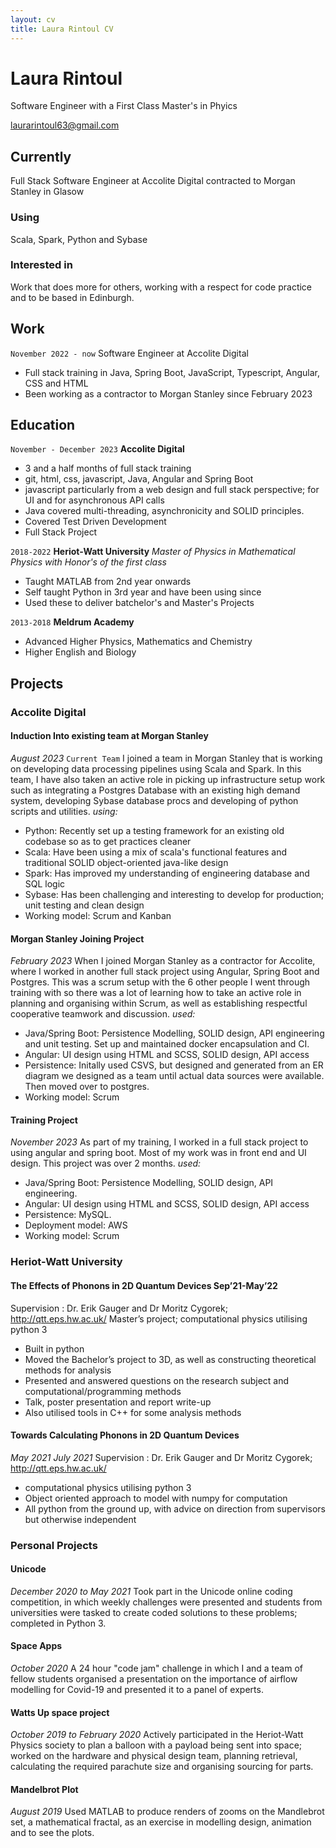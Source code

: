 ```yaml
---
layout: cv
title: Laura Rintoul CV
---
```


# Laura Rintoul

Software Engineer with a First Class Master's in Phyics

<div id="webaddress">
<a href="laurarintoul63@gmail.com">laurarintoul63@gmail.com</a>
</div>

## Currently

Full Stack Software Engineer at Accolite Digital contracted to Morgan Stanley in Glasow

### Using

Scala, Spark, Python and Sybase

### Interested in

Work that does more for others, working with a respect for code practice and to be based in Edinburgh.

## Work

`November 2022 - now`
Software Engineer at Accolite Digital

-   Full stack training in Java, Spring Boot, JavaScript, Typescript, Angular, CSS and HTML
-   Been working as a contractor to Morgan Stanley since February 2023

## Education

`November - December 2023`
**Accolite Digital**

-   3 and a half months of full stack training
-   git, html, css, javascript, Java, Angular and Spring Boot
-   javascript particularly from a web design and full stack perspective; for UI and for asynchronous API calls
-   Java covered multi-threading, asynchronicity and SOLID principles.
-   Covered Test Driven Development
-   Full Stack Project

`2018-2022`
**Heriot-Watt University**
_Master of Physics in Mathematical Physics with Honor's of the first class_

-   Taught MATLAB from 2nd year onwards
-   Self taught Python in 3rd year and have been using since
-   Used these to deliver batchelor's and Master's Projects

`2013-2018`
**Meldrum Academy**

-   Advanced Higher Physics, Mathematics and Chemistry
-   Higher English and Biology

## Projects

### Accolite Digital

#### Induction Into existing team at Morgan Stanley

_August 2023_
`Current Team`
I joined a team in Morgan Stanley that is working on developing data processing pipelines using Scala and Spark. In this team, I have also taken an active role in picking up infrastructure setup work such as integrating a Postgres Database with an existing high demand system, developing Sybase database procs and developing of python scripts and utilities.
_using:_

-   Python: Recently set up a testing framework for an existing old codebase so as to get practices cleaner
-   Scala: Have been using a mix of scala's functional features and traditional SOLID object-oriented java-like design
-   Spark: Has improved my understanding of engineering database and SQL logic
-   Sybase: Has been challenging and interesting to develop for production; unit testing and clean design
-   Working model: Scrum and Kanban

#### Morgan Stanley Joining Project

_February 2023_
When I joined Morgan Stanley as a contractor for Accolite, where I worked in another full stack project using Angular, Spring Boot and Postgres. This was a scrum setup with the 6 other people I went through training with so there was a lot of learning how to take an active role in planning and organising within Scrum, as well as establishing respectful cooperative teamwork and discussion.
_used:_

-   Java/Spring Boot: Persistence Modelling, SOLID design, API engineering and unit testing. Set up and maintained docker encapsulation and CI.
-   Angular: UI design using HTML and SCSS, SOLID design, API access
-   Persistence: Initally used CSVS, but designed and generated from an ER diagram we designed as a team until actual data sources were available. Then moved over to postgres.
-   Working model: Scrum

#### Training Project

_November 2023_
As part of my training, I worked in a full stack project to using angular and spring boot. Most of my work was in front end and UI design. This project was over 2 months.
_used:_

-   Java/Spring Boot: Persistence Modelling, SOLID design, API engineering.
-   Angular: UI design using HTML and SCSS, SOLID design, API access
-   Persistence: MySQL.
-   Deployment model: AWS
-   Working model: Scrum

### Heriot-Watt University

#### The Effects of Phonons in 2D Quantum Devices Sep’21-May’22

Supervision : Dr. Erik Gauger and Dr Moritz Cygorek; http://qtt.eps.hw.ac.uk/
Master’s project; computational physics utilising python 3

-   Built in python
-   Moved the Bachelor’s project to 3D, as well as constructing theoretical methods
    for analysis
-   Presented and answered questions on the research subject and computational/programming
    methods
-   Talk, poster presentation and report write-up
-   Also utilised tools in C++ for some analysis methods

#### Towards Calculating Phonons in 2D Quantum Devices

_May 2021 July 2021_
Supervision : Dr. Erik Gauger and Dr Moritz Cygorek; http://qtt.eps.hw.ac.uk/

-   computational physics utilising python 3
-   Object oriented approach to model with numpy for computation
-   All python from the ground up, with advice on direction from supervisors but
    otherwise independent

### Personal Projects

#### Unicode

_December 2020 to May 2021_
Took part in the Unicode online coding competition, in which weekly challenges were
presented and students from universities were tasked to create coded solutions to these
problems; completed in Python 3.

#### Space Apps

_October 2020_
A 24 hour "code jam" challenge in which I and a team of fellow students organised a presentation
on the importance of airflow modelling for Covid-19 and presented it to a panel of experts.

#### Watts Up space project

_October 2019 to February 2020_
Actively participated in the Heriot-Watt Physics society to plan a balloon with a
payload being sent into space; worked on the hardware and physical design team, planning
retrieval, calculating the required parachute size and organising sourcing for parts.

#### Mandelbrot Plot

_August 2019_
Used MATLAB to produce renders of zooms on the Mandlebrot set, a mathematical
fractal, as an exercise in modelling design, animation and to see the plots.

